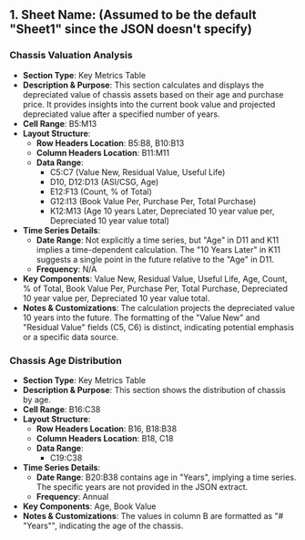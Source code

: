 ## 1. **Sheet Name**: (Assumed to be the default "Sheet1" since the JSON doesn't specify)

### Chassis Valuation Analysis
- **Section Type**: Key Metrics Table
- **Description & Purpose**: This section calculates and displays the depreciated value of chassis assets based on their age and purchase price. It provides insights into the current book value and projected depreciated value after a specified number of years.
- **Cell Range**: B5:M13
- **Layout Structure**:
    - **Row Headers Location**: B5:B8, B10:B13
    - **Column Headers Location**: B11:M11
    - **Data Range**:
      - C5:C7 (Value New, Residual Value, Useful Life)
      - D10, D12:D13 (ASI/CSG, Age)
      - E12:F13 (Count, % of Total)
      - G12:I13 (Book Value Per, Purchase Per, Total Purchase)
      - K12:M13 (Age 10 years Later, Depreciated 10 year value per, Depreciated 10 year value total)
- **Time Series Details**:
    - **Date Range**: Not explicitly a time series, but "Age" in D11 and K11 implies a time-dependent calculation. The "10 Years Later" in K11 suggests a single point in the future relative to the "Age" in D11.
    - **Frequency**: N/A
- **Key Components**: Value New, Residual Value, Useful Life, Age, Count, % of Total, Book Value Per, Purchase Per, Total Purchase, Depreciated 10 year value per, Depreciated 10 year value total.
- **Notes & Customizations**: The calculation projects the depreciated value 10 years into the future. The formatting of the "Value New" and "Residual Value" fields (C5, C6) is distinct, indicating potential emphasis or a specific data source.

### Chassis Age Distribution
- **Section Type**: Key Metrics Table
- **Description & Purpose**: This section shows the distribution of chassis by age.
- **Cell Range**: B16:C38
- **Layout Structure**:
    - **Row Headers Location**: B16, B18:B38
    - **Column Headers Location**: B18, C18
    - **Data Range**:
      - C19:C38
- **Time Series Details**:
    - **Date Range**: B20:B38 contains age in "Years", implying a time series. The specific years are not provided in the JSON extract.
    - **Frequency**: Annual
- **Key Components**: Age, Book Value
- **Notes & Customizations**: The values in column B are formatted as "# \"Years\"", indicating the age of the chassis.
